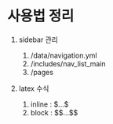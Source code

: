 # 사용법 정리

1. sidebar 관리
   1. /data/navigation.yml
   2. /includes/nav_list_main
   3. /pages

2. latex 수식
   1. inline : \$...\$
   2. block : \$\$...\$\$